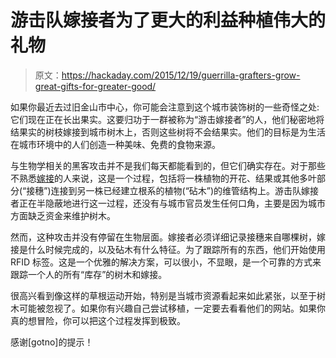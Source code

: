 # 游击队嫁接者为了更大的利益种植伟大的礼物

> 原文：<https://hackaday.com/2015/12/19/guerrilla-grafters-grow-great-gifts-for-greater-good/>

如果你最近去过旧金山市中心，你可能会注意到这个城市装饰树的一些奇怪之处:它们现在正在长出果实。这要归功于一群被称为“游击嫁接者”的人，他们秘密地将结果实的树枝嫁接到城市树木上，否则这些树将不会结果实。他们的目标是为生活在城市环境中的人们创造一种美味、免费的食物来源。

与生物学相关的黑客攻击并不是我们每天都能看到的，但它们确实存在。对于那些不熟悉[嫁接](https://en.wikipedia.org/wiki/Grafting)的人来说，这是一个过程，包括将一株植物的开花、结果或其他多叶部分(“接穗”)连接到另一株已经建立根系的植物(“砧木”)的维管结构上。游击队嫁接者正在半隐蔽地进行这一过程，还没有与城市官员发生任何口角，主要是因为城市方面缺乏资金来维护树木。

然而，这种攻击并没有停留在生物层面。嫁接者必须详细记录接穗来自哪棵树，嫁接是什么时候完成的，以及砧木有什么特征。为了跟踪所有的东西，他们开始使用 RFID 标签。这是一个优雅的解决方案，可以很小，不显眼，是一个可靠的方式来跟踪一个人的所有“库存”的树木和嫁接。

很高兴看到像这样的草根运动开始，特别是当城市资源看起来如此紧张，以至于树木可能被忽视了。如果你有兴趣自己尝试移植，一定要去看看他们的网站。如果你真的想冒险，你可以把这个过程发挥到极致。

感谢[gotno]的提示！
